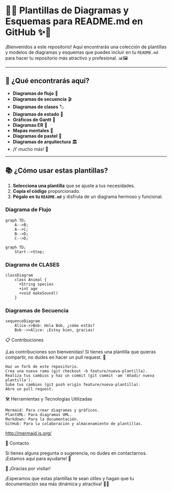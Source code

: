 # 🎨✨ Plantillas de Diagramas y Esquemas para README.md en GitHub ✨🎨

¡Bienvenidos a este repositorio! Aquí encontrarás una colección de plantillas y modelos de diagramas y esquemas que puedes incluir en tu `README.md` para hacer tu repositorio más atractivo y profesional. 📊🖼️

---

## 🚀 **¿Qué encontrarás aquí?**

- **Diagramas de flujo** 🧩
- **Diagramas de secuencia** 🎬
- **Diagramas de clases** 🏷️
- **Diagramas de estado** 🚦
- **Gráficos de Gantt** 📅
- **Diagramas ER** 🔗
- **Mapas mentales** 🧠
- **Diagramas de pastel** 🥧
- **Diagramas de arquitectura** 🏛️
- ¡Y mucho más! 🌟

---

## 📚 **¿Cómo usar estas plantillas?**

1. **Selecciona una plantilla** que se ajuste a tus necesidades.
2. **Copia el código** proporcionado.
3. **Pégalo en tu `README.md`** y disfruta de un diagrama hermoso y funcional.

### Diagrama de Flujo
```mermaid
graph TD;
    A-->B;
    A-->C;
    B-->D;
    C-->D;
```

```mermaid
graph TD;
    Start-->Stop;
```

### Diagrama de CLASES

```mermaid
classDiagram
    class Animal {
      +String species
      +int age
      +void makeSound()
    }
```

### Diagramas de Secuencia

```mermaid
sequenceDiagram
    Alice->>Bob: Hola Bob, ¿cómo estás?
    Bob-->>Alice: ¡Estoy bien, gracias!
```


📋 Contribuciones

¡Las contribuciones son bienvenidas! Si tienes una plantilla que quieras compartir, no dudes en hacer un pull request. 🙌

    Haz un fork de este repositorio.
    Crea una nueva rama (git checkout -b feature/nueva-plantilla).
    Realiza tus cambios y haz un commit (git commit -am 'Añadir nueva plantilla').
    Sube tus cambios (git push origin feature/nueva-plantilla).
    Abre un pull request.

🛠️ Herramientas y Tecnologías Utilizadas

    Mermaid: Para crear diagramas y gráficos.
    PlantUML: Para diagramas UML.
    Markdown: Para la documentación.
    GitHub: Para la colaboración y almacenamiento de plantillas.


http://mermaid.js.org/

📢 Contacto

Si tienes alguna pregunta o sugerencia, no dudes en contactarnos. ¡Estamos aquí para ayudarte! 📧

🎉 ¡Gracias por visitar!

¡Esperamos que estas plantillas te sean útiles y hagan que tu documentación sea más dinámica y atractiva! 🌈✨

